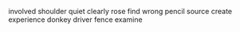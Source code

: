 involved shoulder quiet clearly rose find wrong pencil source create experience donkey driver fence examine